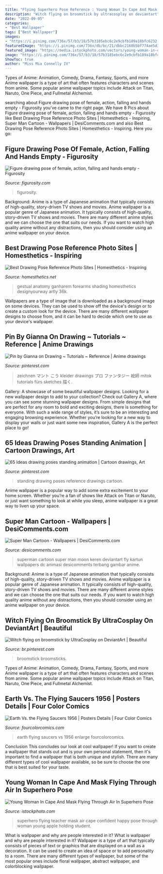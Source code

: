 ```yaml
---
title: "Flying Superhero Pose Reference : Young Woman In Cape And Mask Flying Through Air In Superhero Pose"
description: "Witch flying on broomstick by ultracosplay on deviantart"
date: "2022-09-05"
categories:
- "Best Wallpaper"
tags: ["Best Wallpaper"]
images:
- "https://i.pinimg.com/736x/57/b3/18/57b3185ebc6c2e9cbfb189a18bfc6232.jpg"
featuredImage: "https://i.pinimg.com/736x/db/bc/21/dbbc2160b5bf774ae5d3bd46f5b40a8b.jpg"
featured_image: "https://media.istockphoto.com/vectors/young-woman-in-cape-and-mask-flying-through-air-in-superhero-pose-vector-id985032688?k=6&amp;m=985032688&amp;s=170667a&amp;w=0&amp;h=_BUMScw1yJ8A9m8cuRkCJHbPfJ9eiodT2S-4TELODXQ="
image: "https://i.pinimg.com/736x/57/b3/18/57b3185ebc6c2e9cbfb189a18bfc6232.jpg"
ShowToc: true
author: "Miss Mia Connelly IV"
---
```



Types of Anime: Animation, Comedy, Drama, Fantasy, Sports, and more
Anime wallpaper is a type of art that often features characters and scenes from anime. Some popular anime wallpaper topics include Attack on Titan, Naruto, One Piece, and Fullmetal Alchemist.

	

		
searching about Figure drawing pose of female, action, falling and hands empty - Figurosity you've came to the right page. We have 8 Pics about Figure drawing pose of female, action, falling and hands empty - Figurosity like Best Drawing Pose Reference Photo Sites | Homesthetics - Inspiring, Super Man Cartoon - Wallpapers | DesiComments.com and also Best Drawing Pose Reference Photo Sites | Homesthetics - Inspiring. Here you go:
		
    
## Figure Drawing Pose Of Female, Action, Falling And Hands Empty - Figurosity

<img loading=lazy src="https://love.figurosity.com/muses/08/09/7f/08097f68-10ba-4637-b711-abe15e3ca4a4/normal/2048/pose-04.jpg" onerror="this.onerror=null;this.src='https://tse2.mm.bing.net/th?id=OIP.YZwUzC2V7Vw_OcxonM0LswHaHa&amp;pid=15.1';" alt="Figure drawing pose of female, action, falling and hands empty - Figurosity">

_Source: figurosity.com_

>figurosity. 

	

Background: Anime is a type of Japanese animation that typically consists of high-quality, story-driven TV shows and movies.
Anime wallpaper is a popular genre of Japanese animation. It typically consists of high-quality, story-driven TV shows and movies. There are many different anime styles and we can choose the one that suits our needs. If you want to watch high quality anime without any distractions, then you should consider using an anime wallpaper on your device.

    
## Best Drawing Pose Reference Photo Sites | Homesthetics - Inspiring

<img loading=lazy src="https://cdn.homesthetics.net/wp-content/uploads/2019/09/Best-Drawing-Pose-Reference-Photo-Sites-1024x576.jpg" onerror="this.onerror=null;this.src='https://tse3.mm.bing.net/th?id=OIP.YZ2oqS_lx9lP_VwDFWJyKwHaEK&amp;pid=15.1';" alt="Best Drawing Pose Reference Photo Sites | Homesthetics - Inspiring">

_Source: homesthetics.net_

>gestual anatomy ganharem forearms shading homesthetics designyourway artly 36k. 

	

Wallpapers are a type of image that is downloaded as a background image on some devices. They can be used to show off the device's design or to create a custom look for the device. There are many different wallpaper designs to choose from, and it can be hard to decide which one to use as your device's wallpaper.

    
## Pin By Gianna On Drawing ~ Tutorials ~ Reference | Anime Drawings

<img loading=lazy src="https://i.pinimg.com/736x/57/b3/18/57b3185ebc6c2e9cbfb189a18bfc6232.jpg" onerror="this.onerror=null;this.src='https://tse2.mm.bing.net/th?id=OIP.Odzapf7CXDTrnO37qUceIgHaHa&amp;pid=15.1';" alt="Pin by Gianna on Drawing ~ Tutorials ~ Reference | Anime drawings">

_Source: pinterest.com_

>zeichnen マント こう kleider drawings プロ ファンタジー 絵師 mitok tutorials fürs sketches 描く. 

	

Gallery: A showcase of some beautiful wallpaper designs.
Looking for a new wallpaper design to add to your collection? Check out Gallery A, where you can see some stunning wallpaper designs. From simple designs that are perfect for any room to bold and exciting designs, there is something for everyone. With such a wide range of styles, it’s sure to be an interesting and engaging browsing experience. Whether you’re looking for a new way to display your walls or just want some new inspiration, Gallery A is the perfect place to go!





	
	
    
## 65 Ideas Drawing Poses Standing Animation | Cartoon Drawings, Art

<img loading=lazy src="https://i.pinimg.com/736x/79/a0/71/79a0710ee7f8a298ddfe3355f40e738a.jpg" onerror="this.onerror=null;this.src='https://tse1.mm.bing.net/th?id=OIP.eCJY20D27m8GmwpiJLCO8AAAAA&amp;pid=15.1';" alt="65 Ideas drawing poses standing animation | Cartoon drawings, Art">

_Source: pinterest.com_

>standing drawing poses reference drawings cartoon. 

	

Anime wallpaper is a popular way to add some extra excitement to your home screen. Whether you’re a fan of shows like Attack on Titan or Naruto, or just want something to look at while you sleep, anime wallpaper is a great way to liven up your space.

    
## Super Man Cartoon - Wallpapers | DesiComments.com

<img loading=lazy src="https://www.desicomments.com/wallpapers/wp-content/uploads/2016/03/Super-Man-Cartoon-DC057.jpg" onerror="this.onerror=null;this.src='https://tse1.mm.bing.net/th?id=OIP.M68dDd8M-VAStHBQlQCgrQHaJR&amp;pid=15.1';" alt="Super Man Cartoon - Wallpapers | DesiComments.com">

_Source: desicomments.com_

>superman cartoon super man moon keren deviantart fly kartun wallpapers dc animasi desicomments terbang gambar anime. 

	

Background: Anime is a type of Japanese animation that typically consists of high-quality, story-driven TV shows and movies.
Anime wallpaper is a popular genre of Japanese animation. It typically consists of high-quality, story-driven TV shows and movies. There are many different anime styles and we can choose the one that suits our needs. If you want to watch high quality anime without any distractions, then you should consider using an anime wallpaper on your device.

    
## Witch Flying On Broomstick By UltraCosplay On DeviantArt | Beautiful

<img loading=lazy src="https://i.pinimg.com/736x/db/bc/21/dbbc2160b5bf774ae5d3bd46f5b40a8b.jpg" onerror="this.onerror=null;this.src='https://tse2.mm.bing.net/th?id=OIP.LUv9a_zjWnIBAgETmZZkogHaJ4&amp;pid=15.1';" alt="Witch flying on broomstick by UltraCosplay on DeviantArt | Beautiful">

_Source: br.pinterest.com_

>broomstick broomsticks. 

	

Types of Anime: Animation, Comedy, Drama, Fantasy, Sports, and more
Anime wallpaper is a type of art that often features characters and scenes from anime. Some popular anime wallpaper topics include Attack on Titan, Naruto, One Piece, and Fullmetal Alchemist.

    
## Earth Vs. The Flying Saucers 1956 | Posters Details | Four Color Comics

<img loading=lazy src="http://www.fourcolorcomics.com/sc/2069640-560?height=-1" onerror="this.onerror=null;this.src='https://tse3.mm.bing.net/th?id=OIP.OXLtHaNMG3hU4Blkubsu9gHaFy&amp;pid=15.1';" alt="Earth Vs. the Flying Saucers 1956 | Posters Details | Four Color Comics">

_Source: fourcolorcomics.com_

>earth flying saucers vs 1956 enlarge fourcolorcomics. 

	

Conclusion
This concludes our look at cool wallpaper! If you want to create a wallpaper that stands out and is your own personal statement, then it's important to find a wallpaper that is both unique and stylish. There are many different types of cool wallpaper available, so be sure to choose the one that is best suited for your taste.

    
## Young Woman In Cape And Mask Flying Through Air In Superhero Pose

<img loading=lazy src="https://media.istockphoto.com/vectors/young-woman-in-cape-and-mask-flying-through-air-in-superhero-pose-vector-id985032688?k=6&amp;m=985032688&amp;s=170667a&amp;w=0&amp;h=_BUMScw1yJ8A9m8cuRkCJHbPfJ9eiodT2S-4TELODXQ=" onerror="this.onerror=null;this.src='https://tse2.mm.bing.net/th?id=OIP.gVAYvupE5Xj39DFOchgRzwHaFP&amp;pid=15.1';" alt="Young Woman In Cape And Mask Flying Through Air In Superhero Pose">

_Source: istockphoto.com_

>superhero flying teacher mask air cape confident happy pose through woman young apple holding student. 

	

What is wallpaper and why are people interested in it?
What is wallpaper and why are people interested in it?
Wallpaper is a type of art that typically consists of pieces of text or graphics that are displayed on a wall as a decoration. It can be used to create an idea of space or to add personality to a room. There are many different types of wallpaper, but some of the most popular ones include floral wallpaper, abstract wallpaper, and colorblocking wallpaper.


